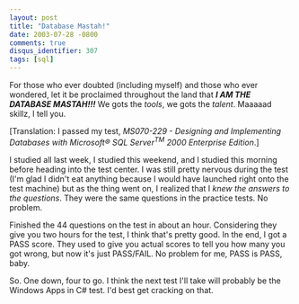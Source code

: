 ```yaml
---
layout: post
title: "Database Mastah!"
date: 2003-07-28 -0800
comments: true
disqus_identifier: 307
tags: [sql]
---
```

For those who ever doubted (including myself) and those who ever
wondered, let it be proclaimed throughout the land that ***I AM THE
DATABASE MASTAH!!!*** We gots the *tools*, we gots the *talent*. Maaaaad
skillz, I tell you.

 [Translation: I passed my test, *MS070-229 - Designing and Implementing
Databases with Microsoft® SQL Server<sup>TM</sup> 2000 Enterprise Edition*.]

 I studied all last week, I studied this weekend, and I studied this
morning before heading into the test center. I was still pretty nervous
during the test (I'm glad I didn't eat anything because I would have
launched right onto the test machine) but as the thing went on, I
realized that I *knew the answers to the questions*. They were the same
questions in the practice tests. No problem.

 Finished the 44 questions on the test in about an hour. Considering
they give you two hours for the test, I think that's pretty good. In the
end, I got a PASS score. They used to give you actual scores to tell you
how many you got wrong, but now it's just PASS/FAIL. No problem for me,
PASS is PASS, baby.

 So. One down, four to go. I think the next test I'll take will probably
be the Windows Apps in C\# test. I'd best get cracking on that.
